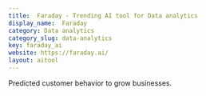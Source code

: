 ```yaml
---
title:  Faraday - Trending AI tool for Data analytics
display_name:  Faraday
category: Data analytics
category_slug: data-analytics
key: faraday_ai
website: https://faraday.ai/
layout: aitool
---
```


Predicted customer behavior to grow businesses.
